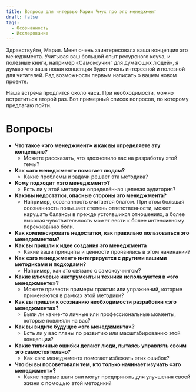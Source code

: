 ```yaml
---
title: Вопросы для интервью Марии Чмух про эго менеджмент
draft: false
tags:
  - Осознанность
  - Исследование
---
```

Здравствуйте, Мария. Меня очень заинтересовала ваша концепция эго менеджмента. Учитывая ваш большой опыт ресурсного коуча, и полезные книги, например «Самокоучинг для думающих людей», я думаю что ваша новая концепция будет очень интересной и полезной для читателей. Рад возможности первым написать о вашем новом проекте.

Наша встреча продлится около часа. При необходимости, можно встретиться второй раз. Вот примерный список вопросов, по которому предлагаю пойти.
# Вопросы

- **Что такое «эго менеджмент» и как вы определяете эту концепцию?**
    - Можете рассказать, что вдохновило вас на разработку этой темы?
- **Как «эго менеджмент» помогает людям?**
    - Какие проблемы и задачи решает эта методика?
- **Кому подходит «эго менеджмент»?**
    - Есть ли у этой методики определённая целевая аудитория?
- **Каковы недостатки, опасные стороны эго менеджмента?**
	- Например, осознанность считается благом. При этом большая осознанность повышает степень ответственности, может нарушать балансы в прежде устоявшихся отношениях, а более высокая чувствительность может вести к более интенсивному переживанию боли.
- **Как компенсировать недостатки, как правильно пользоваться эго менеджментом?**
- **Как вы пришли к идее создания эго менеджмента**
    - Какие ваши принципы и ценности проявились в этом начинании?
- **Как «эго менеджмент» интегрируется с другими вашими методиками и подходами?**
    - Например, как это связано с самокоучингом?
- **Какие ключевые инструменты и техники используются в «эго менеджменте»?**
    - Можете привести примеры практик или упражнений, которые применяются в рамках этой методики?
- **Как вы пришли к осознанию необходимости разработки «эго менеджмента»?**
    - Были ли какие-то личные или профессиональные моменты, которые повлияли на вас?
- **Как вы видите будущее «эго менеджмента»?**
    - Есть ли у вас планы по развитию или масштабированию этой концепции?
- **Какие типичные ошибки делают люди, пытаясь управлять своим эго самостоятельно?**
    - Как «эго менеджмент» помогает избежать этих ошибок?
- **Что бы вы посоветовали тем, кто только начинает изучать «эго менеджмент»?**
    - Какие первые шаги они могут предпринять для улучшения своей жизни с помощью этой методики?